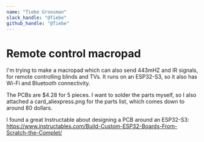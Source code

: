 ```yaml
---
name: "Tiebe Groosman"
slack_handle: "@Tiebe"
github_handle: "@Tiebe"
---
```


# Remote control macropad

<!-- Describe your board in 2-3 sentences. What are you making? What will it do? -->
I'm trying to make a macropad which can also send 443mHZ and IR signals, for remote controlling blinds and TVs. It runs on an ESP32-S3, so it also has Wi-Fi and Bluetooth connectivity. 

<!-- How much is it going to cost? -->
The PCBs are $4.28 for 5 pieces. I want to solder the parts myself, so I also attached a card_aliexpress.png for the parts list, which comes down to around 80 dollars.

<!-- Tell us a little bit about your design process. What were some challenges? What helped? ***Totally optional*** -->
I found a great Instructable about designing a PCB around an ESP32-S3: https://www.instructables.com/Build-Custom-ESP32-Boards-From-Scratch-the-Complet/
